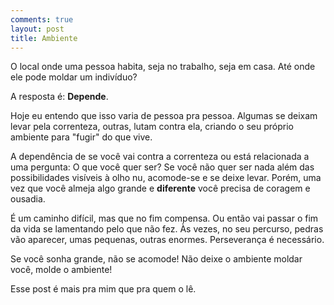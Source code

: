 ```yaml
---
comments: true
layout: post
title: Ambiente
---
```


O local onde uma pessoa habita, seja no trabalho, seja em casa. Até onde ele pode moldar um indivíduo?

A resposta é: <b>Depende</b>.

Hoje eu entendo que isso varia de pessoa pra pessoa. Algumas se deixam levar pela correnteza, outras, lutam contra ela, criando o seu próprio ambiente para "fugir" do que vive.

A dependência de se você vai contra a correnteza ou está relacionada a uma pergunta: O que você quer ser? Se você não quer ser nada além das possibilidades visíveis à olho nu, acomode-se e se deixe levar. Porém, uma vez que você almeja algo grande e <b>diferente</b> você precisa de coragem e ousadia.

É um caminho difícil, mas que no fim compensa. Ou então vai passar o fim da vida se lamentando pelo que não fez. Às vezes, no seu percurso, pedras vão aparecer, umas pequenas, outras enormes. Perseverança é necessário.

Se você sonha grande, não se acomode! Não deixe o ambiente moldar você, molde o ambiente!


Esse post é mais pra mim que pra quem o lê.